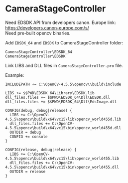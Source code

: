 # CameraStageController

Need EDSDK API from developers canon. Europe link: https://developers.canon-europe.com/s/ <br>
Need pre-built opencv binaries.

Add ````EDSDK_64```` and ````EDSDK```` to CameraStageController folder: <br>
````
CameraStageController\EDSDK_64
CameraStageController\EDSDK
````

Link LIBS and DLL files in ````CameraStageController.pro```` file. <br>

Example:
````qmake
INCLUDEPATH += C:\OpenCV-4.5.5\opencv\\build\include

LIBS += $$PWD\EDSDK_64\Library\EDSDK.lib
dll_files.files += $$PWD\EDSDK_64\Dll\EDSDK.dll
dll_files.files += $$PWD\EDSDK_64\Dll\EdsImage.dll

CONFIG(debug, debug|release) {
  LIBS += C:\OpenCV-4.5.5\opencv\build\x64\vc15\lib\opencv_world455d.lib
  dll_files.files += C:\OpenCV-4.5.5\opencv\build\x64\vc15\bin\opencv_world455d.dll
  OUTDIR = debug
  CONFIG += console
}

CONFIG(release, debug|release) {
  LIBS += C:\OpenCV-4.5.5\opencv\build\x64\vc15\lib\opencv_world455.lib
  dll_files.files += C:\OpenCV-4.5.5\opencv\build\x64\vc15\bin\opencv_world455.dll
  OUTDIR = release
}
````
